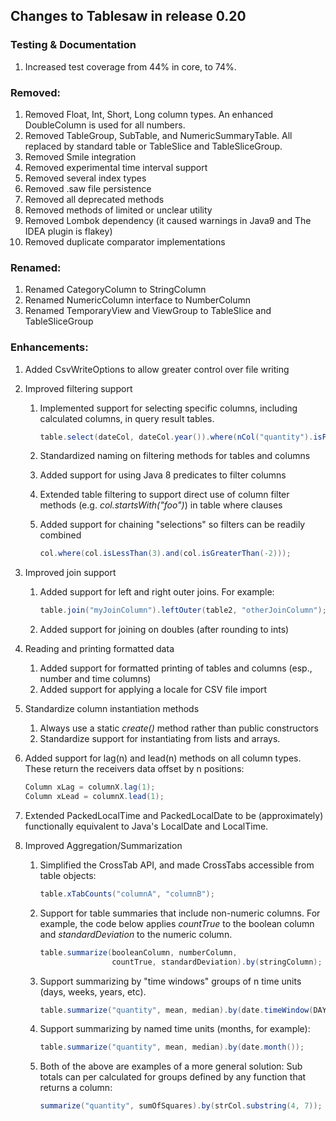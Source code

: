 

## Changes to Tablesaw in release 0.20

### Testing & Documentation

1. Increased test coverage from 44% in core, to 74%.

### Removed:

1. Removed Float, Int, Short, Long column types. An enhanced DoubleColumn is used for all numbers. 
2. Removed TableGroup, SubTable, and NumericSummaryTable. All replaced by standard table or TableSlice and TableSliceGroup.
3. Removed Smile integration
4. Removed experimental time interval support
5. Removed several index types
6. Removed .saw file persistence
7. Removed all deprecated methods
8. Removed methods of limited or unclear utility 
9. Removed Lombok dependency (it caused warnings in Java9 and The IDEA plugin is flakey)
10. Removed duplicate comparator implementations 

### Renamed:

1. Renamed CategoryColumn to StringColumn
1. Renamed NumericColumn interface to NumberColumn
1. Renamed TemporaryView and ViewGroup to TableSlice and TableSliceGroup

### Enhancements:

1. Added CsvWriteOptions to allow greater control over file writing

1. Improved filtering support
    1. Implemented support for selecting specific columns, including calculated columns, in query result tables.

       ```java
       table.select(dateCol, dateCol.year()).where(nCol("quantity").isPositive());
       ```

    1. Standardized naming on filtering methods for tables and columns

    1. Added support for using Java 8 predicates to filter columns

    1. Extended table filtering to support direct use of column filter methods (e.g. *col.startsWith("foo")*) in table where clauses

    1. Added support for chaining "selections" so filters can be readily combined

       ```java
       col.where(col.isLessThan(3).and(col.isGreaterThan(-2)));
       ```

1. Improved join support
    1. Added support for left and right outer joins. For example:

       ```java
       table.join("myJoinColumn").leftOuter(table2, "otherJoinColumn");
       ```

    1. Added support for joining on doubles (after rounding to ints)

1. Reading and printing formatted data
    1. Added support for formatted printing of tables and columns (esp., number and time columns)
    1. Added support for applying a locale for CSV file import

1. Standardize column instantiation methods
    1. Always use a static *create()* method rather than public constructors
    1. Standardize support for instantiating from lists and arrays.

1. Added support for lag(n) and lead(n) methods on all column types. These return the receivers data offset by n positions:

    ```Java
    Column xLag = columnX.lag(1);
    Column xLead = columnX.lead(1);
    ```

1. Extended PackedLocalTime and PackedLocalDate to be (approximately) functionally equivalent to Java's LocalDate and LocalTime.

1. Improved Aggregation/Summarization
    1. Simplified the CrossTab API, and made CrossTabs accessible from table objects:

       ```java
       table.xTabCounts("columnA", "columnB");
       ```

    1. Support for table summaries that include non-numeric columns. For example, the code below applies *countTrue* to the boolean column and *standardDeviation* to the numeric column.

       ```java
       table.summarize(booleanColumn, numberColumn, 
                       countTrue, standardDeviation).by(stringColumn); 
       ```

    1. Support summarizing by "time windows" groups of n time units (days, weeks, years, etc).

       ```java
       table.summarize("quantity", mean, median).by(date.timeWindow(DAYS, 5));
       ```

    1. Support summarizing by named time units (months, for example):

       ```java
       table.summarize("quantity", mean, median).by(date.month());
       ```

    1. Both of the above are examples of a more general solution: Sub totals can per calculated for groups defined by any function that returns a column: 

       ```java
       summarize("quantity", sumOfSquares).by(strCol.substring(4, 7));
       ```

       ​
